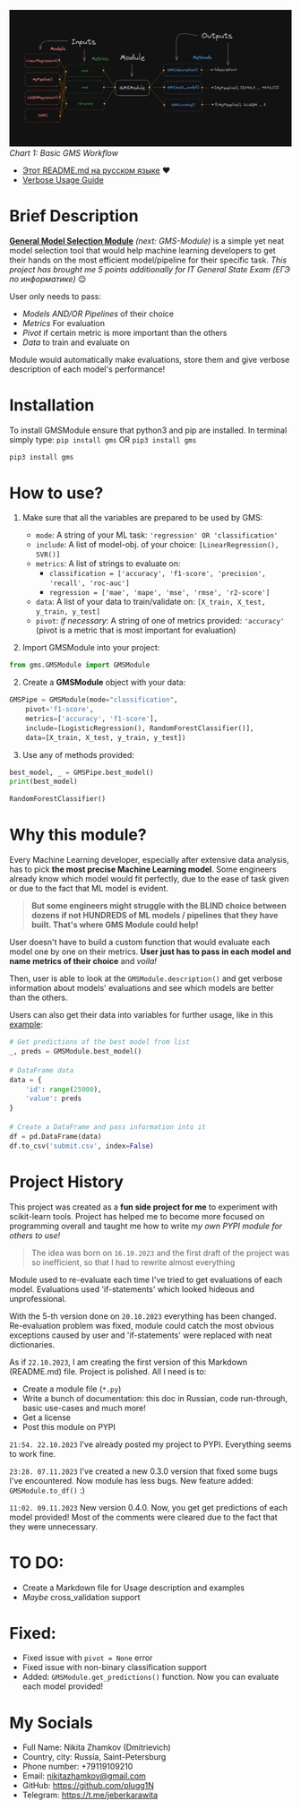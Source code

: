 ![](https://github.com/plugg1N/gms-module/blob/main/images/chart1.png?raw=true)
*Chart 1: Basic GMS Workflow*

-  [Этот README.md на русском языке](https://github.com/plugg1N/gms-module/blob/main/README_Russian.md) ❤️
-  [Verbose Usage Guide](https://github.com/plugg1N/gms-module/blob/main/GUIDE.md)

# Brief Description

**<ins>General Model Selection Module</ins>** *(next: GMS-Module)* is a simple yet neat model selection tool that would help machine learning developers to get their hands on the most efficient model/pipeline for their specific task. *This
project has brought me 5 points additionally for IT General State Exam (ЕГЭ по информатике)* 😌

User only needs to pass:
- *Models AND/OR Pipelines* of their choice
- *Metrics* For evaluation
- *Pivot* if certain metric is more important than the others
- *Data* to train and evaluate on

Module would automatically make evaluations, store them and give verbose description of each model's performance!

# Installation

To install GMSModule ensure that python3 and pip are installed. In terminal simply type:
`pip install gms` OR `pip3 install gms`

```python
pip3 install gms
```

# How to use?

1. Make sure that all the variables are prepared to be used by GMS:
	- `mode`: A string of your ML task: `'regression' OR 'classification'`
	- `include`: A list of model-obj. of your choice: `[LinearRegression(), SVR()]`
	- `metrics`: A list of strings to evaluate on: 
		- `classification = ['accuracy', 'f1-score', 'precision', 'recall', 'roc-auc']`
		- `regression = ['mae', 'mape', 'mse', 'rmse', 'r2-score']`
	- `data`: A list of your data to train/validate on: 
		 `[X_train, X_test, y_train, y_test]`
	- `pivot`: *if necessary*: A string of one of metrics provided: `'accuracy'` (pivot is a metric that is most important for evaluation)

2. Import GMSModule into your project:

```python
from gms.GMSModule import GMSModule
```


2. Create a **GMSModule** object with your data:
```python
GMSPipe = GMSModule(mode="classification",
	pivot='f1-score',
	metrics=['accuracy', 'f1-score'],
	include=[LogisticRegression(), RandomForestClassifier()],
	data=[X_train, X_test, y_train, y_test])
```

3. Use any of methods provided:
```python
best_model, _ = GMSPipe.best_model()
print(best_model)
```

```python
RandomForestClassifier()
```


# Why this module?

Every Machine Learning developer, especially after extensive data analysis, has to pick **the most precise Machine Learning model**. Some engineers already know which model would fit perfectly, due to the ease of task given or due to the fact that ML model is evident.

> **But some engineers might struggle with the BLIND choice between dozens if not HUNDREDS of ML models / pipelines that they have built. That's where GMS Module could help!**

User doesn't have to build a custom function that would evaluate each model one by one on their metrics. **User just has to pass in each model and name metrics of their choice** and *voila!* 

Then, user is able to look at the `GMSModule.description()` and get verbose information about models' evaluations and see which models are better than the others.

Users can also get their data into variables for further usage, like in this <ins>example</ins>:

```python
# Get predictions of the best model from list
_, preds = GMSModule.best_model()

# DataFrame data
data = {
	'id': range(25000),
	'value': preds
}

# Create a DataFrame and pass information into it
df = pd.DataFrame(data)
df.to_csv('submit.csv', index=False)
```

# Project History


This project was created as a **fun side project for me** to experiment with scikit-learn tools. Project has helped me to become more focused on programming overall and taught me how to write m*y own PYPI module for others to use!*

> The idea was born on `16.10.2023` and the first draft of the project was so inefficient, so that I had to rewrite almost everything

Module used to re-evaluate each time I've tried to get evaluations of each model. Evaluations used 'if-statements' which looked hideous and unprofessional.

With the 5-th version done on `20.10.2023` everything has been changed. Re-evaluation problem was fixed, module could catch the most obvious exceptions caused by user and 'if-statements' were replaced with neat dictionaries.

As if `22.10.2023`, I am creating the first version of this Markdown (README.md) file. Project is polished. All I need is to:

- Create a module file (`*.py`)
- Write a bunch of documentation: this doc in Russian, code run-through, basic use-cases and much more!
- Get a license
- Post this module on PYPI

`21:54. 22.10.2023` I've already posted my project to PYPI. Everything seems to work fine.

`23:28. 07.11.2023` I've created a new 0.3.0 version that fixed some bugs I've encountered. Now module has less bugs. New feature added: `GMSModule.to_df()` :)

`11:02. 09.11.2023` New version 0.4.0. Now, you get get predictions of each model provided! Most of the comments were cleared due to the fact that they were
unnecessary.


# TO DO:

- Create a Markdown file for Usage description and examples
- *Maybe* cross_validation support

# Fixed:

- Fixed issue with `pivot = None` error
- Fixed issue with non-binary classification support 
- Added: `GMSModule.get_predictions()` function. Now you can evaluate each model provided!



# My Socials

- Full Name:  Nikita Zhamkov (Dmitrievich)
- Country, city:  Russia, Saint-Petersburg
- Phone number: +79119109210
- Email: nikitazhamkov@gmail.com
- GitHub: https://github.com/plugg1N
- Telegram: https://t.me/jeberkarawita
